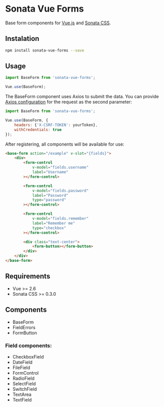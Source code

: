 # Sonata Vue Forms

Base form components for [Vue.js](https://vuejs.org) and [Sonata CSS](https://github.com/alexcandelas/sonata).

## Instalation
```sh
npm install sonata-vue-forms --save
```

## Usage
```js
import BaseForm from 'sonata-vue-forms';

Vue.use(BaseForm);
```

The BaseForm component uses Axios to submit the data. You can provide [Axios configuration](https://github.com/axios/axios#request-config) for the request as the second parameter:

```js
import BaseForm from 'sonata-vue-forms';

Vue.use(BaseForm, {
    headers: {'X-CSRF-TOKEN': yourToken},
    withCredentials: true
});
```


After registering, all components will be available for use:

```html
<base-form action="/example" v-slot="{fields}">
    <div>
        <form-control
            v-model="fields.username"
            label="Username"
        ></form-control>

        <form-control
            v-model="fields.password"
            label="Password"
            type="password"
        ></form-control>

        <form-control
            v-model="fields.remember"
            label="Remember me"
            type="checkbox"
        ></form-control>

        <div class="text-center">
            <form-button></form-button>
        </div>
    </div>
</base-form>
```

## Requirements
- Vue >= 2.6
- Sonata CSS >= 0.3.0

## Components
- BaseForm
- FieldErrors
- FormButton

### Field components:
- CheckboxField
- DateField
- FileField
- FormControl
- RadioField
- SelectField
- SwitchField
- TextArea
- TextField
